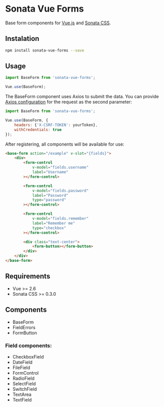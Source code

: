 # Sonata Vue Forms

Base form components for [Vue.js](https://vuejs.org) and [Sonata CSS](https://github.com/alexcandelas/sonata).

## Instalation
```sh
npm install sonata-vue-forms --save
```

## Usage
```js
import BaseForm from 'sonata-vue-forms';

Vue.use(BaseForm);
```

The BaseForm component uses Axios to submit the data. You can provide [Axios configuration](https://github.com/axios/axios#request-config) for the request as the second parameter:

```js
import BaseForm from 'sonata-vue-forms';

Vue.use(BaseForm, {
    headers: {'X-CSRF-TOKEN': yourToken},
    withCredentials: true
});
```


After registering, all components will be available for use:

```html
<base-form action="/example" v-slot="{fields}">
    <div>
        <form-control
            v-model="fields.username"
            label="Username"
        ></form-control>

        <form-control
            v-model="fields.password"
            label="Password"
            type="password"
        ></form-control>

        <form-control
            v-model="fields.remember"
            label="Remember me"
            type="checkbox"
        ></form-control>

        <div class="text-center">
            <form-button></form-button>
        </div>
    </div>
</base-form>
```

## Requirements
- Vue >= 2.6
- Sonata CSS >= 0.3.0

## Components
- BaseForm
- FieldErrors
- FormButton

### Field components:
- CheckboxField
- DateField
- FileField
- FormControl
- RadioField
- SelectField
- SwitchField
- TextArea
- TextField
